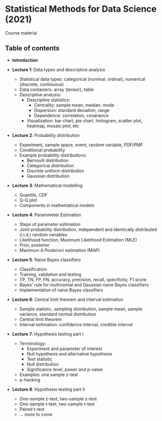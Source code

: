 # Statistical Methods for Data Science (2021)

Course material

## Table of contents

+ **Introduction**
+ **Lecture 1**: Data types and descriptive analysis
  + Statistical data types: categorical (nominal, ordinal), numerical (discrete, continuous)
  + Data containers: array (tensor), table
  + Descriptive analysis:
    + Descriptive statistics:
      + Centrality: sample mean, median, mode
      + Dispersion: standard deviation, range
      + Dependence: correlation, covariance
    + Visualization: bar chart, pie chart, histogram, scatter plot, heatmap, mosaic plot, etc

+ **Lecture 2**: Probability distribution
  + Experiment, sample space, event, random variable, PDF/PMF
  + Conditional probability
  + Example probability distributions:
    + Bernoulli distribution
    + Categorical distribution
    + Discrete uniform distribution
    + Gaussian distribution

+ **Lecture 3**: Mathematical modelling
  + Quantile, CDF
  + Q-Q plot
  + Components in mathematical models

+ **Lecture 4**: Parammeter Estimation
  + Steps of parameter estimation
  + Joint probability distribution, independent and identically distributed (i.i.d.) random variables
  + Likelihood function, Maximum Likelihood Estimation (MLE)
  + Prior, posterior
  + Maximum A Posteriori estimation (MAP)

+ **Lecture 5**: Naive Bayes classifiers
  + Classification
  + Training, validation and testing
  + TP, TN, FP, FN, accuracy, precision, recall, specificity, F1 score
  + Bayes' rule for multinomial and Gaussian naive Bayes classifiers
  + Implementation of naive Bayes classifiers

+ **Lecture 6**: Central limit theorem and interval estimation
  + Sample statistic, sampling distribution, sample mean, sample variance, standard normal distribution
  + Central limit theorem
  + Interval estimation: confidence interval, credible interval

+ **Lecture 7**: Hypothesis testing part I
  + Terminology:
    - Experiment and parameter of interest
    - Null hypothesis and alternative hypothesis
    - Test statistic
    - Null distribution
    - Significance level, power and p-value
  + Examples: one sample z-test
  + p-hacking

+ **Lecture 8**: Hypothesis testing part II
  + One-sample z-test, two-sample z-test
  + One-sample t-test, two-sample t-test
  + Paired t-test
  + ... more to come
